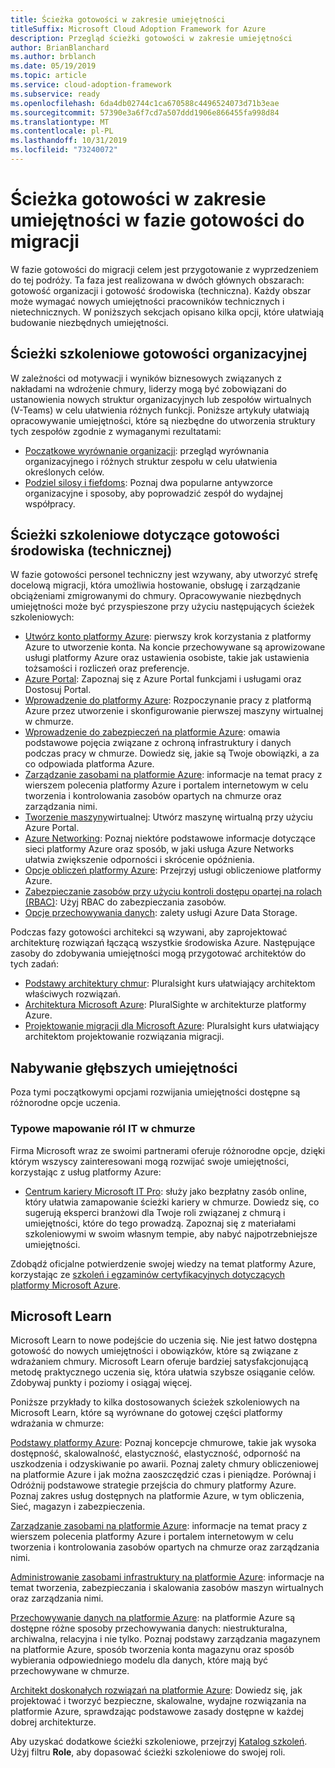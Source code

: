 ```yaml
---
title: Ścieżka gotowości w zakresie umiejętności
titleSuffix: Microsoft Cloud Adoption Framework for Azure
description: Przegląd ścieżki gotowości w zakresie umiejętności
author: BrianBlanchard
ms.author: brblanch
ms.date: 05/19/2019
ms.topic: article
ms.service: cloud-adoption-framework
ms.subservice: ready
ms.openlocfilehash: 6da4db02744c1ca670588c4496524073d71b3eae
ms.sourcegitcommit: 57390e3a6f7cd7a507ddd1906e866455fa998d84
ms.translationtype: MT
ms.contentlocale: pl-PL
ms.lasthandoff: 10/31/2019
ms.locfileid: "73240072"
---
```

# <a name="skills-readiness-path-during-the-ready-phase-of-a-migration-journey"></a>Ścieżka gotowości w zakresie umiejętności w fazie gotowości do migracji

W fazie gotowości do migracji celem jest przygotowanie z wyprzedzeniem do tej podróży. Ta faza jest realizowana w dwóch głównych obszarach: gotowość organizacji i gotowość środowiska (techniczna). Każdy obszar może wymagać nowych umiejętności pracowników technicznych i nietechnicznych. W poniższych sekcjach opisano kilka opcji, które ułatwiają budowanie niezbędnych umiejętności.

## <a name="organizational-readiness-learning-paths"></a>Ścieżki szkoleniowe gotowości organizacyjnej

W zależności od motywacji i wyników biznesowych związanych z nakładami na wdrożenie chmury, liderzy mogą być zobowiązani do ustanowienia nowych struktur organizacyjnych lub zespołów wirtualnych (V-Teams) w celu ułatwienia różnych funkcji. Poniższe artykuły ułatwiają opracowywanie umiejętności, które są niezbędne do utworzenia struktury tych zespołów zgodnie z wymaganymi rezultatami:

- [Początkowe wyrównanie organizacji](./index.md): przegląd wyrównania organizacyjnego i różnych struktur zespołu w celu ułatwienia określonych celów.
- [Podziel silosy i fiefdoms](../organize/fiefdoms-silos.md): Poznaj dwa popularne antywzorce organizacyjne i sposoby, aby poprowadzić zespół do wydajnej współpracy.

## <a name="environmental-technical-readiness-learning-paths"></a>Ścieżki szkoleniowe dotyczące gotowości środowiska (technicznej)

W fazie gotowości personel techniczny jest wzywany, aby utworzyć strefę docelową migracji, która umożliwia hostowanie, obsługę i zarządzanie obciążeniami zmigrowanymi do chmury. Opracowywanie niezbędnych umiejętności może być przyspieszone przy użyciu następujących ścieżek szkoleniowych:

- [Utwórz konto platformy Azure](/learn/modules/create-an-azure-account): pierwszy krok korzystania z platformy Azure to utworzenie konta. Na koncie przechowywane są aprowizowane usługi platformy Azure oraz ustawienia osobiste, takie jak ustawienia tożsamości i rozliczeń oraz preferencje.
- [Azure Portal](/learn/modules/tour-azure-portal): Zapoznaj się z Azure Portal funkcjami i usługami oraz Dostosuj Portal.
- [Wprowadzenie do platformy Azure](/learn/modules/welcome-to-azure): Rozpoczynanie pracy z platformą Azure przez utworzenie i skonfigurowanie pierwszej maszyny wirtualnej w chmurze.
- [Wprowadzenie do zabezpieczeń na platformie Azure](/learn/modules/intro-to-security-in-azure): omawia podstawowe pojęcia związane z ochroną infrastruktury i danych podczas pracy w chmurze. Dowiedz się, jakie są Twoje obowiązki, a za co odpowiada platforma Azure.
- [Zarządzanie zasobami na platformie Azure](/learn/paths/manage-resources-in-azure): informacje na temat pracy z wierszem polecenia platformy Azure i portalem internetowym w celu tworzenia i kontrolowania zasobów opartych na chmurze oraz zarządzania nimi.
- [Tworzenie maszyny](/learn/modules/create-windows-virtual-machine-in-azure)wirtualnej: Utwórz maszynę wirtualną przy użyciu Azure Portal.
- [Azure Networking](/learn/modules/intro-to-azure-networking): Poznaj niektóre podstawowe informacje dotyczące sieci platformy Azure oraz sposób, w jaki usługa Azure Networks ułatwia zwiększenie odporności i skrócenie opóźnienia.
- [Opcje obliczeń platformy Azure](/learn/modules/intro-to-azure-compute): Przejrzyj usługi obliczeniowe platformy Azure.
- [Zabezpieczanie zasobów przy użyciu kontroli dostępu opartej na rolach (RBAC)](/learn/modules/secure-azure-resources-with-rbac): Użyj RBAC do zabezpieczania zasobów.
- [Opcje przechowywania danych](/learn/modules/intro-to-data-in-azure/index): zalety usługi Azure Data Storage.

Podczas fazy gotowości architekci są wzywani, aby zaprojektować architekturę rozwiązań łączącą wszystkie środowiska Azure. Następujące zasoby do zdobywania umiejętności mogą przygotować architektów do tych zadań:

- [Podstawy architektury chmur](https://app.pluralsight.com/library/courses/cloud-architecture-foundations): Pluralsight kurs ułatwiający architektom właściwych rozwiązań.
- [Architektura Microsoft Azure](https://app.pluralsight.com/library/courses/cloud-architecture-foundations): PluralSighte w architekturze platformy Azure.
- [Projektowanie migracji dla Microsoft Azure](https://app.pluralsight.com/library/courses/cloud-architecture-foundations): Pluralsight kurs ułatwiający architektom projektowanie rozwiązania migracji.

## <a name="deeper-skills-exploration"></a>Nabywanie głębszych umiejętności

Poza tymi początkowymi opcjami rozwijania umiejętności dostępne są różnorodne opcje uczenia.

### <a name="typical-mappings-of-cloud-it-roles"></a>Typowe mapowanie ról IT w chmurze

Firma Microsoft wraz ze swoimi partnerami oferuje różnorodne opcje, dzięki którym wszyscy zainteresowani mogą rozwijać swoje umiejętności, korzystając z usług platformy Azure:

- [Centrum kariery Microsoft IT Pro](https://www.microsoft.com/itpro): służy jako bezpłatny zasób online, który ułatwia zamapowanie ścieżki kariery w chmurze. Dowiedz się, co sugerują eksperci branżowi dla Twoje roli związanej z chmurą i umiejętności, które do tego prowadzą. Zapoznaj się z materiałami szkoleniowymi w swoim własnym tempie, aby nabyć najpotrzebniejsze umiejętności.

Zdobądź oficjalne potwierdzenie swojej wiedzy na temat platformy Azure, korzystając ze [szkoleń i egzaminów certyfikacyjnych dotyczących platformy Microsoft Azure](https://www.microsoft.com/learning/azure-certification.aspx).

## <a name="microsoft-learn"></a>Microsoft Learn

Microsoft Learn to nowe podejście do uczenia się. Nie jest łatwo dostępna gotowość do nowych umiejętności i obowiązków, które są związane z wdrażaniem chmury. Microsoft Learn oferuje bardziej satysfakcjonującą metodę praktycznego uczenia się, która ułatwia szybsze osiąganie celów. Zdobywaj punkty i poziomy i osiągaj więcej.

Poniższe przykłady to kilka dostosowanych ścieżek szkoleniowych na Microsoft Learn, które są wyrównane do gotowej części platformy wdrażania w chmurze:

[Podstawy platformy Azure](learn/paths/azure-for-the-data-engineer/): Poznaj koncepcje chmurowe, takie jak wysoka dostępność, skalowalność, elastyczność, elastyczność, odporność na uszkodzenia i odzyskiwanie po awarii.  Poznaj zalety chmury obliczeniowej na platformie Azure i jak można zaoszczędzić czas i pieniądze. Porównaj i Odróżnij podstawowe strategie przejścia do chmury platformy Azure. Poznaj zakres usług dostępnych na platformie Azure, w tym obliczenia, Sieć, magazyn i zabezpieczenia. 

[Zarządzanie zasobami na platformie Azure](learn/paths/azure-for-the-data-engineer/): informacje na temat pracy z wierszem polecenia platformy Azure i portalem internetowym w celu tworzenia i kontrolowania zasobów opartych na chmurze oraz zarządzania nimi.

[Administrowanie zasobami infrastruktury na platformie Azure](learn/paths/administer-infrastructure-resources-in-azure/): informacje na temat tworzenia, zabezpieczania i skalowania zasobów maszyn wirtualnych oraz zarządzania nimi.

[Przechowywanie danych na platformie Azure](learn/paths/store-data-in-azure/): na platformie Azure są dostępne różne sposoby przechowywania danych: niestrukturalna, archiwalna, relacyjna i nie tylko. Poznaj podstawy zarządzania magazynem na platformie Azure, sposób tworzenia konta magazynu oraz sposób wybierania odpowiedniego modelu dla danych, które mają być przechowywane w chmurze.

[Architekt doskonałych rozwiązań na platformie Azure](learn/paths/architect-great-solutions-in-azure/): Dowiedz się, jak projektować i tworzyć bezpieczne, skalowalne, wydajne rozwiązania na platformie Azure, sprawdzając podstawowe zasady dostępne w każdej dobrej architekturze.

Aby uzyskać dodatkowe ścieżki szkoleniowe, przejrzyj [Katalog szkoleń](/learn/browse). Użyj filtru **Role**, aby dopasować ścieżki szkoleniowe do swojej roli.
